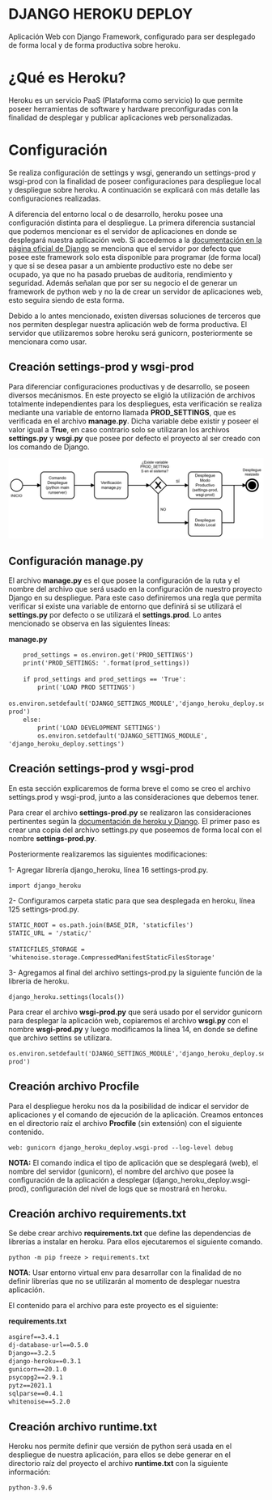 # DJANGO HEROKU DEPLOY

Aplicación Web con Django Framework, configurado para ser desplegado de forma local y de forma productiva sobre heroku.

# ¿Qué es Heroku?

Heroku es un servicio PaaS (Plataforma como servicio) lo que permite poseer herramientas de software y hardware preconfiguradas
con la finalidad de desplegar y publicar aplicaciones web personalizadas.

# Configuración

Se realiza configuración de settings y wsgi, generando un settings-prod y wsgi-prod con la finalidad de poseer configuraciones para despliegue local y despliegue sobre heroku. A continuación se explicará con más detalle las configuraciones realizadas.

A diferencia del entorno local o de desarrollo, heroku posee una configuración distinta para el despliegue. La primera diferencia sustancial que podemos mencionar es el servidor de aplicaciones en donde se desplegará nuestra aplicación web. Si accedemos a la [documentación en la página oficial de Django](https://docs.djangoproject.com/en/dev/ref/django-admin/#runserver) se menciona que el servidor por defecto que posee este framework solo esta disponible para programar (de forma local) y que si se desea pasar a un ambiente productivo este no debe ser ocupado, ya que no ha pasado pruebas de auditoria, rendimiento y seguridad. Además señalan que por ser su negocio el de generar un framework de python web y no la de crear un servidor de aplicaciones web, esto seguira siendo de esta forma.

Debido a lo antes mencionado, existen diversas soluciones de terceros que nos permiten desplegar nuestra aplicación web de forma productiva. El servidor que utilizaremos sobre heroku será gunicorn, posteriormente se mencionara como usar.

## Creación settings-prod y wsgi-prod

Para diferenciar configuraciones productivas y de desarrollo, se poseen diversos mecánismos. En este proyecto se eligió la utilización de archivos totalmente independientes para los despliegues, esta verificación se realiza mediante una variable de entorno llamada **PROD_SETTINGS**, que es verificada en el archivo **manage.py**. Dicha variable debe existir y poseer el valor igual a **True**, en caso contrario solo se utilizaran los archivos **settings.py** y **wsgi.py** que posee por defecto el proyecto al ser creado con los comando de Django.

![image](django-deploy.png)

## Configuración manage.py

El archivo **manage.py** es el que posee la configuración de la ruta y el nombre del archivo que será usado en la configuración de nuestro proyecto Django en su despliegue. Para este caso definiremos una regla que permita verificar si existe una variable de entorno que definirá si se utilizará el **settings.py** por defecto o se utilizará el **settings.prod**. Lo antes mencionado se observa en las siguientes líneas:

**manage.py**
```
    prod_settings = os.environ.get('PROD_SETTINGS')
    print('PROD_SETTINGS: '.format(prod_settings))

    if prod_settings and prod_settings == 'True':
        print('LOAD PROD SETTINGS')
        os.environ.setdefault('DJANGO_SETTINGS_MODULE','django_heroku_deploy.settings-prod')
    else:
        print('LOAD DEVELOPMENT SETTINGS')
        os.environ.setdefault('DJANGO_SETTINGS_MODULE', 'django_heroku_deploy.settings')
```

## Creación settings-prod y wsgi-prod

En esta sección explicaremos de forma breve el como se creo el archivo settings.prod y wsgi-prod, junto a las consideraciones que debemos tener.

Para crear el archivo **settings-prod.py** se realizaron las consideraciones pertinentes según la [documentación de heroku y Django](https://devcenter.heroku.com/categories/working-with-django). El primer paso es crear una copia del archivo settings.py que poseemos de forma local con el nombre **settings-prod.py**.

Posteriormente realizaremos las siguientes modificaciones:

1- Agregar librería django_heroku, línea 16 settings-prod.py.

```
import django_heroku
```

2- Configuramos carpeta static para que sea desplegada en heroku, línea 125 settings-prod.py.

```
STATIC_ROOT = os.path.join(BASE_DIR, 'staticfiles')
STATIC_URL = '/static/'

STATICFILES_STORAGE = 'whitenoise.storage.CompressedManifestStaticFilesStorage'
```
3- Agregamos al final del archivo settings-prod.py la siguiente función de la libreria de heroku.

```
django_heroku.settings(locals())
```
Para crear el archivo **wsgi-prod.py** que será usado por el servidor gunicorn para desplegar la aplicación web, copiaremos el archivo **wsgi.py** con el nombre **wsgi-prod.py** y luego modificamos la línea 14, en donde se define que archivo settins se utilizara.

```
os.environ.setdefault('DJANGO_SETTINGS_MODULE','django_heroku_deploy.settings-prod')
```

## Creación archivo Procfile

Para el despliegue heroku nos da la posibilidad de indicar el servidor de aplicaciones y el comando de ejecución de la aplicación. Creamos entonces en el directorio raíz el archivo **Procfile** (sin extensión) con el siguiente contenido.

```
web: gunicorn django_heroku_deploy.wsgi-prod --log-level debug
```

**NOTA:** El comando indica el tipo de aplicación que se desplegará (web), el nombre del servidor (gunicorn), el nombre del archivo que posee la configuración de la aplicación a desplegar (django_heroku_deploy.wsgi-prod), configuración del nivel de logs que se mostrará en heroku.


## Creación archivo requirements.txt

Se debe crear archivo **requirements.txt** que define las dependencias de librerías a instalar en heroku. Para ellos ejecutaremos el siguiente comando.

```
python -m pip freeze > requirements.txt
```

**NOTA**: Usar entorno virtual env para desarrollar con la finalidad de no definir librerías que no se utilizarán al momento de desplegar nuestra aplicación.


El contenido para el archivo para este proyecto es el siguiente:

**requirements.txt**

```
asgiref==3.4.1
dj-database-url==0.5.0
Django==3.2.5
django-heroku==0.3.1
gunicorn==20.1.0
psycopg2==2.9.1
pytz==2021.1
sqlparse==0.4.1
whitenoise==5.2.0
```

## Creación archivo runtime.txt

Heroku nos permite definir que versión de python será usada en el despliegue de nuestra aplicación, para ellos se debe generar en el directorio raíz del proyecto el archivo **runtime.txt** con la siguiente información:

```
python-3.9.6
```

